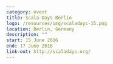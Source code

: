 ```yaml
---
category: event
title: Scala Days Berlin
logo: /resources/img/scaladays-15.png
location: Berlin, Germany
description: ""
start: 15 June 2016
end: 17 June 2016
link-out: http://scaladays.org/
---
```

